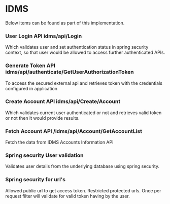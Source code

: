 # IDMS
Below items can be found as part of this implementation. 

### User Login API idms/api/Login
Which validates user and set authentication status in spring security context, so that user would be allowed to access further authenticated APIs.

### Generate Token API idms/api/authenticate/GetUserAuthorizationToken
To access the secured external api and retrieves token with the credentials configured in application

### Create Account API idms/api/Create/Account
Which validates current user authenticated or not and retrieves valid token or not then it would provide results.

### Fetch Account API /idms/api/Account/GetAccountList
Fetch the data from IDMS Accounts Information API  

### Spring security User validation
Validates user details from the underlying database using spring security.

### Spring security for url's
Allowed public url to get access token. Restricted protected urls. Once per request filter will validate for valid token having by the user.





